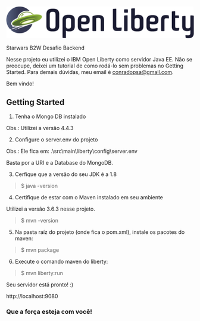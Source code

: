 ![](https://github.com/OpenLiberty/open-liberty/blob/master/logos/logo_horizontal_light_navy.png)

Starwars B2W Desafio Backend

Nesse projeto eu utilizei o IBM Open Liberty como servidor Java EE.
Não se preocupe, deixei um tutorial de como rodá-lo sem problemas no Getting Started.
Para demais dúvidas, meu email é conradopsa@gmail.com.

Bem vindo!

## Getting Started
1. Tenha o Mongo DB instalado

Obs.: Utilizei a versão 4.4.3

2. Configure o server.env do projeto

Obs.: Ele fica em: .\src\main\liberty\config\server.env

Basta por a URI e a Database do MongoDB.

3. Cerfique que a versão do seu JDK é a 1.8
> $ java -version

4. Certifique de estar com o Maven instalado em seu ambiente

Utilizei a versão 3.6.3 nesse projeto.
> $ mvn -version

5. Na pasta raíz do projeto (onde fica o pom.xml), instale os pacotes do maven:
> $ mvn package

6. Execute o comando maven do liberty:
> $ mvn liberty:run

Seu servidor está pronto! :)

http://localhost:9080

### Que a força esteja com você!

